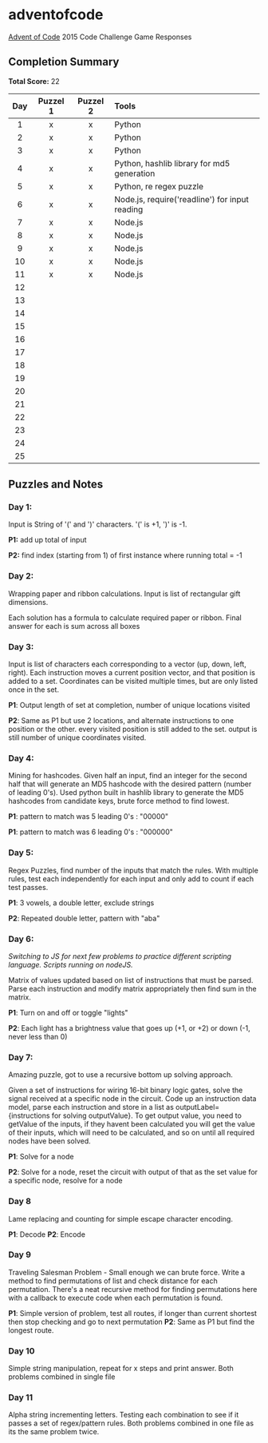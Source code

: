 # adventofcode
[Advent of Code](http://adventofcode.com) 2015 Code Challenge Game Responses

## Completion Summary

**Total Score:** 22

| Day | Puzzel 1 | Puzzel 2 | Tools |
|:---:|:--------:|:--------:|:----- |
| 1 | x | x | Python |
| 2 | x | x | Python |
| 3 | x | x | Python |
| 4 | x | x | Python, hashlib library for md5 generation |
| 5 | x | x | Python, re regex puzzle |
| 6 | x | x | Node.js, require('readline') for input reading|
| 7 | x | x | Node.js |
| 8 | x | x | Node.js |
| 9 | x | x | Node.js |
| 10 | x | x | Node.js |
| 11 | x | x | Node.js |
| 12 | | | |
| 13 | | | |
| 14 | | | |
| 15 | | | |
| 16 | | | |
| 17 | | | |
| 18 | | | |
| 19 | | | |
| 20 | | | |
| 21 | | | |
| 22 | | | |
| 23 | | | |
| 24 | | | |
| 25 | | | |

## Puzzles and Notes

### Day 1:
Input is String of '(' and ')' characters. '(' is +1, ')' is -1.

**P1:** add up total of input

**P2:** find index (starting from 1) of first instance where running total = -1


### Day 2:
Wrapping paper and ribbon calculations. Input is list of rectangular gift
dimensions.

Each solution has a formula to calculate required paper or ribbon.
Final answer for each is sum across all boxes


### Day 3:
Input is list of characters each corresponding to a vector (up, down, left, right). Each instruction moves a current position vector, and that position is added to a set. Coordinates can be visited multiple times, but are only listed once in the set.

**P1**: Output length of set at completion, number of unique locations visited

**P2**: Same as P1 but use 2 locations, and alternate instructions to one position or the other. every visited position is still added to the set. output is still number of unique coordinates visited.


### Day 4:
Mining for hashcodes. Given half an input, find an integer for the second half that will generate an MD5 hashcode with the desired pattern (number of leading 0's). Used python built in hashlib library to generate the MD5 hashcodes from candidate keys, brute force method to find lowest.

**P1**: pattern to match was 5 leading 0's : "00000"

**P1**: pattern to match was 6 leading 0's : "000000"

### Day 5:
Regex Puzzles, find number of the inputs that match the rules. With multiple rules, test each independently for each input and only add to count if each test passes.

**P1**: 3 vowels, a double letter, exclude strings

**P2**: Repeated double letter, pattern with "aba"

### Day 6:
*Switching to JS for next few problems to practice different scripting language. Scripts running on nodeJS.*

Matrix of values updated based on list of instructions that must be parsed. Parse each instruction and modify matrix appropriately then find sum in the matrix.

**P1**: Turn on and off or toggle "lights"

**P2**: Each light has a brightness value that goes up (+1, or +2) or down (-1, never less than 0)

### Day 7:
Amazing puzzle, got to use a recursive bottom up solving approach.

Given a set of instructions for wiring 16-bit binary logic gates, solve the signal received at a specific node in the circuit. Code up an instruction data model, parse each instruction and store in a list as outputLabel={instructions for solving outputValue}. To get output value, you need to getValue of the inputs, if they havent been calculated you will get the value of their inputs, which will need to be calculated, and so on until all required nodes have been solved.

**P1**: Solve for a node

**P2**: Solve for a node, reset the circuit with output of that as the set value for a specific node, resolve for a node

### Day 8
Lame replacing and counting for simple escape character encoding.

**P1**: Decode
**P2**: Encode

### Day 9
Traveling Salesman Problem - Small enough we can brute force. Write a method to find permutations of list and check distance for each permutation. There's a neat recursive method for finding permutations here with a callback to execute code when each permutation is found.

**P1**: Simple version of problem, test all routes, if longer than current shortest then stop checking and go to next permutation
**P2**: Same as P1 but find the longest route.

### Day 10
Simple string manipulation, repeat for x steps and print answer. Both problems combined in single file

### Day 11
Alpha string incrementing letters. Testing each combination to see if it passes a set of regex/pattern rules. Both problems combined in one file as its the same problem twice.
